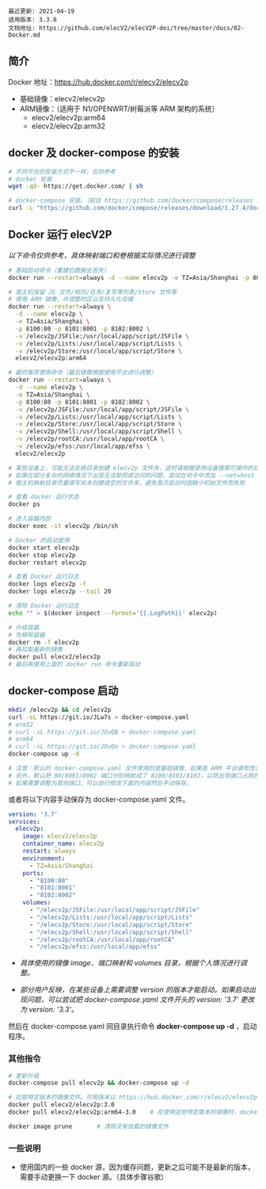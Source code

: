 ```
最近更新: 2021-04-19
适用版本: 3.3.0
文档地址: https://github.com/elecV2/elecV2P-dei/tree/master/docs/02-Docker.md
```

## 简介

Docker 地址：https://hub.docker.com/r/elecv2/elecv2p

- 基础镜像：elecv2/elecv2p
- ARM镜像：（适用于 N1/OPENWRT/树莓派等 ARM 架构的系统）
  - elecv2/elecv2p:arm64
  - elecv2/elecv2p:arm32

## docker 及 docker-compose 的安装

``` sh
# 不同平台的安装方式不一样，仅供参考
# docker 安装
wget -qO- https://get.docker.com/ | sh

# docker-compose 安装。（前往 https://github.com/docker/compose/releases 查看适合自己设备的版本）
curl -L "https://github.com/docker/compose/releases/download/1.27.4/docker-compose-$(uname -s)-$(uname -m)" -o /usr/local/bin/docker-compose
```

## Docker 运行 elecV2P

*以下命令仅供参考，具体映射端口和卷根据实际情况进行调整*
```sh
# 基础启动命令（重建后数据会丢失）
docker run --restart=always -d --name elecv2p -e TZ=Asia/Shanghai -p 80:80 -p 8001:8001 -p 8002:8002 elecv2/elecv2p

# 宿主机保留 JS 文件/规则/任务/复写等列表/Store 文件等
# 使用 ARM 镜像，并调整时区以及持久化存储
docker run --restart=always \
  -d --name elecv2p \
  -e TZ=Asia/Shanghai \
  -p 8100:80 -p 8101:8001 -p 8102:8002 \
  -v /elecv2p/JSFile:/usr/local/app/script/JSFile \
  -v /elecv2p/Lists:/usr/local/app/script/Lists \
  -v /elecv2p/Store:/usr/local/app/script/Store \
  elecv2/elecv2p:arm64

# 最终推荐使用命令（最后镜像根据使用平台进行调整）
docker run --restart=always \
  -d --name elecv2p \
  -e TZ=Asia/Shanghai \
  -p 8100:80 -p 8101:8001 -p 8102:8002 \
  -v /elecv2p/JSFile:/usr/local/app/script/JSFile \
  -v /elecv2p/Lists:/usr/local/app/script/Lists \
  -v /elecv2p/Store:/usr/local/app/script/Store \
  -v /elecv2p/Shell:/usr/local/app/script/Shell \
  -v /elecv2p/rootCA:/usr/local/app/rootCA \
  -v /elecv2p/efss:/usr/local/app/efss \
  elecv2/elecv2p

# 某些设备上，可能无法在根目录创建 elecv2p 文件夹，这时请根据使用设备搜索可操作的目录，进行替换
# 如果在部分复杂的网络情况下出现无法联网或访问的问题，尝试在命令中添加 --net=host
# 宿主机映射目录尽量填写尚未创建或空的文件夹，避免首次启动时因缺少初始文件而失败

# 查看 docker 运行状态
docker ps

# 进入容器内部
docker exec -it elecv2p /bin/sh

# Docker 的启动暂停
docker start elecv2p
docker stop elecv2p
docker restart elecv2p

# 查看 Docker 运行日志
docker logs elecv2p -f
docker logs elecv2p --tail 20

# 清除 Docker 运行日志
echo "" > $(docker inspect --format='{{.LogPath}}' elecv2p)

# 升级容器
# 先移除容器
docker rm -f elecv2p
# 再拉取最新的镜像
docker pull elecv2/elecv2p
# 最后再使用上面的 docker run 命令重新启动
```

## docker-compose 启动

``` sh
mkdir /elecv2p && cd /elecv2p
curl -sL https://git.io/JLw7s > docker-compose.yaml
# arm32
# curl -sL https://git.io/JOuQB > docker-compose.yaml
# arm64
# curl -sL https://git.io/JOuQo > docker-compose.yaml
docker-compose up -d

# 注意：默认的 docker-compose.yaml 文件使用的是基础镜像，如果是 ARM 平台请修改注释行，或者使用下面的文件手动进行修改。
# 另外，默认把 80/8001/8002 端口分别映射成了 8100/8101/8102，以防出现端口占用的情况，访问时注意。
# 如果需要调整为其他端口，可以自行修改下面的内容然后手动保存。
```

或者将以下内容手动保存为 docker-compose.yaml 文件。
``` yaml
version: '3.7'
services:
  elecv2p:
    image: elecv2/elecv2p
    container_name: elecv2p
    restart: always
    environment:
      - TZ=Asia/Shanghai
    ports:
      - "8100:80"
      - "8101:8001"
      - "8102:8002"
    volumes:
      - "/elecv2p/JSFile:/usr/local/app/script/JSFile"
      - "/elecv2p/Lists:/usr/local/app/script/Lists"
      - "/elecv2p/Store:/usr/local/app/script/Store"
      - "/elecv2p/Shell:/usr/local/app/script/Shell"
      - "/elecv2p/rootCA:/usr/local/app/rootCA"
      - "/elecv2p/efss:/usr/local/app/efss"
```

- *具体使用的镜像 image、端口映射和 volumes 目录，根据个人情况进行调整。*

- *部分用户反映，在某些设备上需要调整 version 的版本才能启动。如果启动出现问题，可以尝试把 docker-compose.yaml 文件开头的 version: '3.7' 更改为 version: '3.3'。*

然后在 docker-compose.yaml 同目录执行命令 **docker-compose up -d** ，启动程序。

### 其他指令

``` sh
# 更新升级
docker-compose pull elecv2p && docker-compose up -d

# 拉取特定版本的镜像文件。可用版本以 https://hub.docker.com/r/elecv2/elecv2p 的 tag 为准
docker pull elecv2/elecv2p:3.0
docker pull elecv2/elecv2p:arm64-3.0    # 在使用这些特定版本的镜像时，docker run 后面的镜像名也要记得调整

docker image prune       # 清除没有挂载的镜像文件
```

### 一些说明

- 使用国内的一些 docker 源，因为缓存问题，更新之后可能不是最新的版本，需要手动更换一下 docker 源。（具体步骤谷歌）